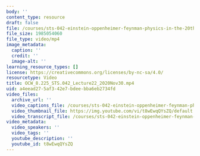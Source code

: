 ```yaml
---
body: ''
content_type: resource
draft: false
file: /courses/sts-042-einstein-oppenheimer-feynman-physics-in-the-20th-century-fall-2020/ocw_8225_sts042_lecture22_2020nov30_360p_16_9.mp4
file_size: 1985054060
file_type: video/mp4
image_metadata:
  caption: ''
  credit: ''
  image-alt: ''
learning_resource_types: []
license: https://creativecommons.org/licenses/by-nc-sa/4.0/
resourcetype: Video
title: OCW_8.225_STS.042_Lecture22_2020Nov30.mp4
uid: a4eead27-5af3-42e7-bdee-bba6eb2734fd
video_files:
  archive_url: ''
  video_captions_file: /courses/sts-042-einstein-oppenheimer-feynman-physics-in-the-20th-century-fall-2020/1cnSgZUnzTlIuPP_-pnBYFIE8ycU-LbXl_transcript.webvtt
  video_thumbnail_file: https://img.youtube.com/vi/t8wEwqQYsZQ/default.jpg
  video_transcript_file: /courses/sts-042-einstein-oppenheimer-feynman-physics-in-the-20th-century-fall-2020/1cnSgZUnzTlIuPP_-pnBYFIE8ycU-LbXl_transcript.pdf
video_metadata:
  video_speakers: ''
  video_tags: ''
  youtube_description: ''
  youtube_id: t8wEwqQYsZQ
---
```

